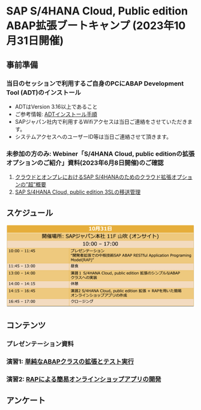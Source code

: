 # SAP S/4HANA Cloud, Public edition ABAP拡張ブートキャンプ (2023年10月31日開催)

## 事前準備    
### 当日のセッションで利用するご自身のPCにABAP Development Tool (ADT)のインストール     
- ADTはVersion 3.16以上であること
- ご参考情報: [ADTインストール手順](https://developers.sap.com/tutorials/abap-install-adt.html )
- SAPジャパン社内で利用するWifiアクセスは当日ご連絡をさせていただきます。
- システムアクセスへのユーザーID等は当日ご連絡させて頂きます。


### 未参加の方のみ: Webiner「S/4HANA Cloud, public editionの拡張オプションのご紹介」資料(2023年6月8日開催)のご確認
1. [クラウドとオンプレにおけるSAP S/4HANAのためのクラウド拡張オプションの”超”概要​](Preparations/SAPS4HANApublicCloud_extensibilityOptions.pdf)
2. [SAP S/4HANA Cloud, public edition 3SLの移送管理](Preparations/Day2_2_3SL_TransportManagement_Public_translated.pdf)


## スケジュール
![schedule](images/Schedule_ABAPworkshop_04.png)

## コンテンツ
### プレゼンテーション資料
### 演習1: [単純なABAPクラスの拡張とテスト実行](Exercise_1/Exercise1_developerExtensibilities_1031.pdf)
### 演習2: [RAPによる簡易オンラインショップアプリの開発](Exercise_2/Exercise2_developerExtensibilities_update.pdf)
<!-- ### 演習3: [Side-by-Side拡張のためのカスタムAPIの開発](Exercise_3/Exercise3_developerExtensibilities_update.pdf)
### [理解度テスト](https://performancemanager.successfactors.eu/sf/learning?destUrl=https%3a%2f%2fsaplearninghub%2eplateau%2ecom%2flearning%2fuser%2fdeeplink%5fredirect%2ejsp%3flinkId%3dPROGRAM%5fDETAILS%26programID%3dPE%5fKB%5fS4HC%5fABAP%5fDEVS4%26fromSF%3dY&company=learninghub) 
- 要SAP Universal IDもしくはSユーザーID *SAP Universal IDについては[こちら](https://www.sap.com/japan/account/universal-id.html)をご覧ください。
- 日本語/英語選択可能
- 80%以上正解で合格&バッジ獲得
- 何度でも受講可能
-->
## アンケート
